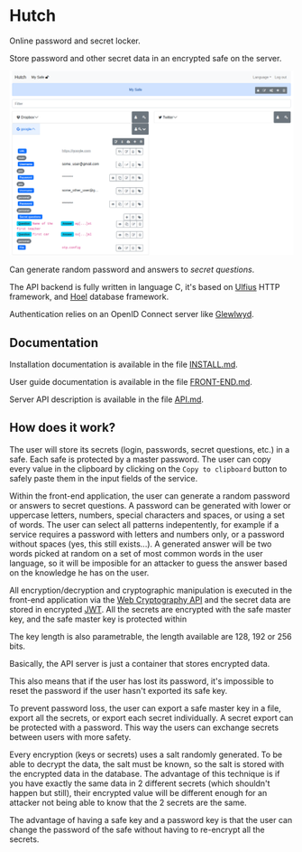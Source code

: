 # Hutch

Online password and secret locker.

Store password and other secret data in an encrypted safe on the server.

![safe example](docs/screenshots/safe_example_detailed.png)

Can generate random password and answers to _secret questions_.

The API backend is fully written in language C, it's based on [Ulfius](https://github.com/babelouest/ulfius) HTTP framework, and [Hoel](https://github.com/babelouest/hoel) database framework.

Authentication relies on an OpenID Connect server like [Glewlwyd](https://github.com/babelouest/glewlwyd).

## Documentation

Installation documentation is available in the file [INSTALL.md](https://github.com/babelouest/hutch/blob/master/docs/INSTALL.md).

User guide documentation is available in the file [FRONT-END.md](https://github.com/babelouest/hutch/blob/master/docs/FRONT-END.md).

Server API description is available in the file [API.md](https://github.com/babelouest/hutch/blob/master/docs/API.md).

## How does it work?

The user will store its secrets (login, passwords, secret questions, etc.) in a safe. Each safe is protected by a master password. The user can copy every value in the clipboard by clicking on the `Copy to clipboard` button to safely paste them in the input fields of the service.

Within the front-end application, the user can generate a random password or answers to secret questions.
A password can be generated with lower or uppercase letters, numbers, special characters and spaces, or using a set of words. The user can select all patterns indepentently, for example if a service requires a password with letters and numbers only, or a password without spaces (yes, this still exists...).
A generated answer will be two words picked at random on a set of most common words in the user language, so it will be imposible for an attacker to guess the answer based on the knowledge he has on the user.

All encryption/decryption and cryptographic manipulation is executed in the front-end application via the [Web Cryptography API](https://www.w3.org/TR/WebCryptoAPI/) and the secret data are stored in encrypted [JWT](https://datatracker.ietf.org/doc/html/rfc7519). All the secrets are encrypted with the safe master key, and the safe master key is protected within 

The key length is also parametrable, the length available are 128, 192 or 256 bits.

Basically, the API server is just a container that stores encrypted data.

This also means that if the user has lost its password, it's impossible to reset the password if the user hasn't exported its safe key.

To prevent password loss, the user can export a safe master key in a file, export all the secrets, or export each secret individually. A secret export can be protected with a password. This way the users can exchange secrets between users with more safety.

Every encryption (keys or secrets) uses a salt randomly generated. To be able to decrypt the data, the salt must be known, so the salt is stored with the encrypted data in the database. The advantage of this technique is if you have exactly the same data in 2 different secrets (which shouldn't happen but still), their encrypted value will be different enough for an attacker not being able to know that the 2 secrets are the same.

The advantage of having a safe key and a password key is that the user can change the password of the safe without having to re-encrypt all the secrets.
